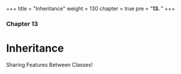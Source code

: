 +++
title = "Inheritance"
weight = 130
chapter = true
pre = "<b>13. </b>"
+++

### Chapter 13

# Inheritance

Sharing Features Between Classes!